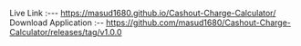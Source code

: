 Live Link :--- https://masud1680.github.io/Cashout-Charge-Calculator/  </br>
Download Application :-- https://github.com/masud1680/Cashout-Charge-Calculator/releases/tag/v1.0.0



